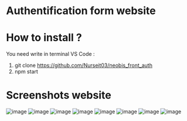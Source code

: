 # Authentification form website
# How to install ?
You need write in terminal VS Code :
1) git clone https://github.com/Nurseit03/neobis_front_auth
2) npm start

# Screenshots website
![image](https://github.com/Nurseit03/neobis_front_auth/assets/66901719/d06b3c99-9c4d-440c-a0aa-572624aca260)
![image](https://github.com/Nurseit03/neobis_front_auth/assets/66901719/80dacde4-28c2-4157-a3e0-f9633aaa556b)
![image](https://github.com/Nurseit03/neobis_front_auth/assets/66901719/3bf33da8-077e-489c-8d1a-33754aa6ede2)
![image](https://github.com/Nurseit03/neobis_front_auth/assets/66901719/d5081790-c275-4d5d-9ba9-baab328fdb5d)
![image](https://github.com/Nurseit03/neobis_front_auth/assets/66901719/c450b9ed-66d1-4d57-a940-31fdec8cc51d)
![image](https://github.com/Nurseit03/neobis_front_auth/assets/66901719/75140b08-5cb4-46c9-9cf5-cef92d124b83)
![image](https://github.com/Nurseit03/neobis_front_auth/assets/66901719/18788b1b-312c-4f17-b415-8466591c2f97)
![image](https://github.com/Nurseit03/neobis_front_auth/assets/66901719/44602daf-ace1-43e7-9262-6cc6f5ce1751)

